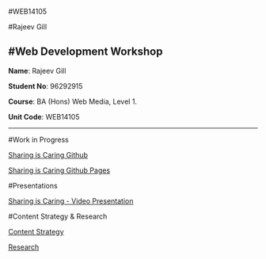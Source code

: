 #WEB14105 

#Rajeev Gill

#Web Development Workshop 
-----------------------------

**Name**: Rajeev Gill

**Student No**: 96292915

**Course**: BA (Hons) Web Media, Level 1.

**Unit Code**: WEB14105 

-------------------------------------------------

#Work in Progress

[Sharing is Caring Github](https://github.com/RajeevG96/Sharing-is-Caring)

[Sharing is Caring Github Pages](http://rajeevg96.github.io/Sharing-is-Caring/)



#Presentations

[Sharing is Caring - Video Presentation](https://youtu.be/WDw39m9U114)

#Content Strategy & Research

[Content Strategy](https://docs.google.com/document/d/1XCQoHmZ0bORy884Cw8D8tKzLYpqQx-df-0GIZ671a-c/edit?pref=2&pli=1#) 

[Research](https://docs.google.com/document/d/1DLjpbt7YVFGRGo-Wc_aWYJUmzn8lbGhgYHV3ZopXLFQ/edit?usp=sharing)

